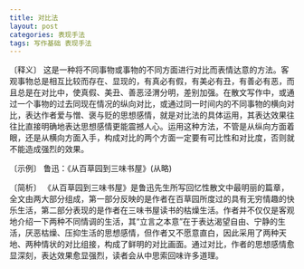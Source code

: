 ```yaml
---
title: 对比法
layout: post
categories: 表现手法
tags: 写作基础 表现手法
---
```


〔释义〕 这是一种将不同事物或事物的不同方面进行对比而表情达意的方法。客观事物总是相互比较而存在、显现的，有真必有假，有美必有丑，有善必有恶，而且总是在对比中，使真假、美丑、善恶泾渭分明，差别加强。在散文写作中，或通过一个事物的过去同现在情况的纵向对比，或通过同一时间内的不同事物的横向对比，表达作者爱与憎、褒与贬的思想感情，就是对比法的具体运用，其表达效果往往比直接明确地表达思想感情更能震撼人心。运用这种方法，不管是从纵向方面着眼，还是从横向方面入手，构成对比的两个方面一定要有可比性和对比度，否则就不能造成强烈的效果。

〔示例〕 鲁迅：《从百草园到三味书屋》(从略)

〔简析〕 《从百草园到三味书屋》是鲁迅先生所写回忆性散文中最明丽的篇章，全文由两大部分组成，第一部分反映的是作者在百草园所度过的具有无穷情趣的快乐生活，第二部分表现的是作者在三味书屋读书的枯燥生活。作者并不仅仅是客观地介绍一下两种不同情调的生活，其“立言之本意”在于表达渴望自由、宁静的生活，厌恶枯燥、压抑生活的思想感情，但作者又不愿意直白，因此采用了两种天地、两种情状的对比组接，构成了鲜明的对比画面。通过对比，作者的思想感情愈显深刻，表达效果愈显强烈，读者会从中思索回味许多道理。 